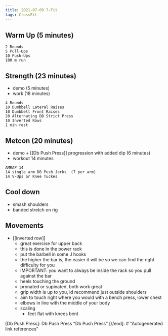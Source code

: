 ```yaml
---
title: 2021-07-09 7-Fit
tags: CrossFit
---
```


## Warm Up (5 minutes)
```
2 Rounds
5 Pull-Ups 
10 Push-Ups 
100 m run
```

## Strength (23 minutes)
- demo (5 minutes)
- work (18 minutes)
```
4 Rounds
10 Dumbbell Lateral Raises
10 Dumbbell Front Raises
20 Alternating DB Strict Press
10 Inverted Rows
1 min rest
```

## Metcon (20 minutes)
- demo + [[Db Push Press]] progression with added dip  (6 minutes)
- workout 14 minutes
```
AMRAP 14
14 single arm DB Push Jerks  (7 per arm)
14 V-Ups or Knee Tuckes
```

## Cool down
- smash shoulders
- banded stretch on rig


## Movements
- [[inverted row]]
  - great exercise for upper back
  - this is done in the power rack
  - put the barbell in some J hooks
  - the higher the bar is, the easier it will be so we can find the right difficulty for you
  - IMPORTANT: you want to always be inside the rack so you pull against the bar
  - heels touching the ground
  - pronated or supinated, both work great
  - grip width is up to you, id recommend just outside shoulders
  - aim to touch right where you would with a bench press, lower chest
  - elbows in line with the middle of your body
  - scaling
    - feet flat with knees bent

[//begin]: # "Autogenerated link references for markdown compatibility"
[Db Push Press]: Db Push Press "Db Push Press"
[//end]: # "Autogenerated link references"